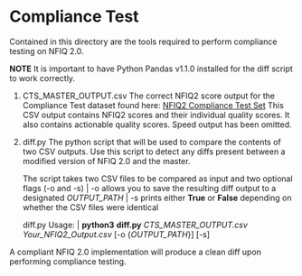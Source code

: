 Compliance Test
===============

Contained in this directory are the tools required to perform compliance testing on NFIQ 2.0. 

**NOTE** It is important to have Python Pandas v1.1.0 installed for the diff script to work correctly. 


1. CTS_MASTER_OUTPUT.csv
	The correct NFIQ2 score output for the Compliance Test dataset found here: [NFIQ2 Compliance Test Set](https://nigos.nist.gov/datasets/nfiq2_compliance/)
	This CSV output contains NFIQ2 scores and their individual quality scores. 
	It also contains actionable quality scores. Speed output has been omitted.


2. diff.py
	The python script that will be used to compare the contents of two CSV outputs. 
	Use this script to detect any diffs present between a modified version of NFIQ 2.0 and the master.

	
	The script takes two CSV files to be compared as input and two optional flags (-o and -s)
		| -o allows you to save the resulting diff output to a designated _OUTPUT_PATH_
		| -s prints either **True** or **False** depending on whether the CSV files were identical

	
	diff.py Usage:
		| **python3** **diff.py** _CTS_MASTER_OUTPUT.csv_ _Your_NFIQ2_Output.csv_ [-o {_OUTPUT_PATH_}] [-s]
	

A compliant NFIQ 2.0 implementation will produce a clean diff upon performing compliance testing. 
